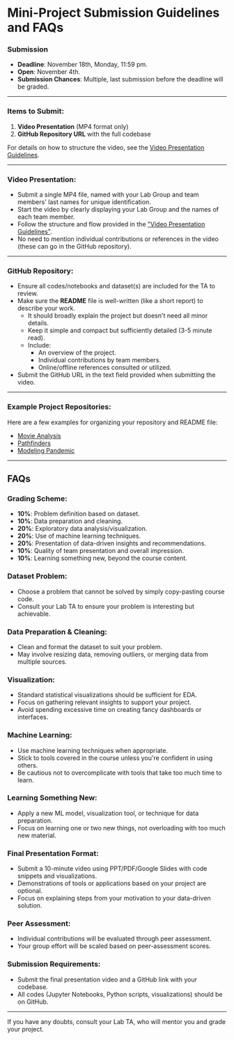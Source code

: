 # **Mini-Project Submission Guidelines and FAQs**

### Submission
- **Deadline**: November 18th, Monday, 11:59 pm.
- **Open**: November 4th.
- **Submission Chances**: Multiple, last submission before the deadline will be graded.

---

### Items to Submit:
1. **Video Presentation** (MP4 format only)
2. **GitHub Repository URL** with the full codebase

For details on how to structure the video, see the [Video Presentation Guidelines](./video_present.md).

---

### Video Presentation:
- Submit a single MP4 file, named with your Lab Group and team members' last names for unique identification.
- Start the video by clearly displaying your Lab Group and the names of each team member.
- Follow the structure and flow provided in the ["Video Presentation Guidelines"](./video_present.md).
- No need to mention individual contributions or references in the video (these can go in the GitHub repository).

---

### GitHub Repository:
- Ensure all codes/notebooks and dataset(s) are included for the TA to review.
- Make sure the **README** file is well-written (like a short report) to describe your work.
    - It should broadly explain the project but doesn't need all minor details.
    - Keep it simple and compact but sufficiently detailed (3-5 minute read).
    - Include:
        - An overview of the project.
        - Individual contributions by team members.
        - Online/offline references consulted or utilized.
- Submit the GitHub URL in the text field provided when submitting the video.

---

### Example Project Repositories:
Here are a few examples for organizing your repository and README file:
- [Movie Analysis](https://github.com/nicklimmm/movie-analysis)  
- [Pathfinders](https://github.com/Randomystick/CZ1115PROJ-DataScience_Python)  
- [Modeling Pandemic](https://github.com/heapq/ntu-cz1115-project)  

---

## FAQs

### Grading Scheme:
- **10%**: Problem definition based on dataset.
- **10%**: Data preparation and cleaning.
- **20%**: Exploratory data analysis/visualization.
- **20%**: Use of machine learning techniques.
- **20%**: Presentation of data-driven insights and recommendations.
- **10%**: Quality of team presentation and overall impression.
- **10%**: Learning something new, beyond the course content.

### Dataset Problem:
- Choose a problem that cannot be solved by simply copy-pasting course code.
- Consult your Lab TA to ensure your problem is interesting but achievable.

### Data Preparation & Cleaning:
- Clean and format the dataset to suit your problem.
- May involve resizing data, removing outliers, or merging data from multiple sources.

### Visualization:
- Standard statistical visualizations should be sufficient for EDA.
- Focus on gathering relevant insights to support your project.
- Avoid spending excessive time on creating fancy dashboards or interfaces.

### Machine Learning:
- Use machine learning techniques when appropriate.
- Stick to tools covered in the course unless you're confident in using others.
- Be cautious not to overcomplicate with tools that take too much time to learn.

### Learning Something New:
- Apply a new ML model, visualization tool, or technique for data preparation.
- Focus on learning one or two new things, not overloading with too much new material.

### Final Presentation Format:
- Submit a 10-minute video using PPT/PDF/Google Slides with code snippets and visualizations.
- Demonstrations of tools or applications based on your project are optional.
- Focus on explaining steps from your motivation to your data-driven solution.

### Peer Assessment:
- Individual contributions will be evaluated through peer assessment.
- Your group effort will be scaled based on peer-assessment scores.

### Submission Requirements:
- Submit the final presentation video and a GitHub link with your codebase.
- All codes (Jupyter Notebooks, Python scripts, visualizations) should be on GitHub.

---

If you have any doubts, consult your Lab TA, who will mentor you and grade your project.
